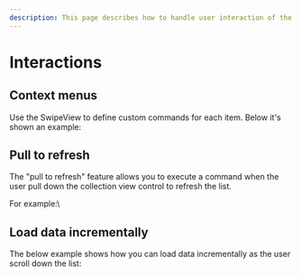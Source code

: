 ```yaml
---
description: This page describes how to handle user interaction of the CollectionView
---
```


# Interactions

## Context menus

Use the SwipeView to define custom commands for each item. Below it's shown an example:





## Pull to refresh

The "pull to refresh" feature allows you to execute a command when the user pull down the collection view control to refresh the list.

For example:\




## Load data incrementally

The below example shows how you can load data incrementally as the user scroll down the list:
